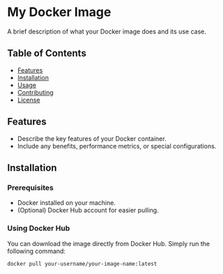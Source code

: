 
# My Docker Image

A brief description of what your Docker image does and its use case.

## Table of Contents
- [Features](#features)
- [Installation](#installation)
- [Usage](#usage)
- [Contributing](#contributing)
- [License](#license)

## Features
- Describe the key features of your Docker container.
- Include any benefits, performance metrics, or special configurations.

## Installation

### Prerequisites
- Docker installed on your machine.
- (Optional) Docker Hub account for easier pulling.

### Using Docker Hub
You can download the image directly from Docker Hub. Simply run the following command:

```bash
docker pull your-username/your-image-name:latest
